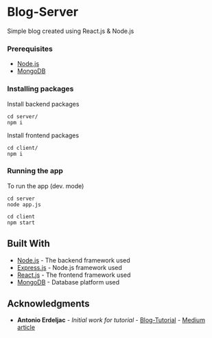 # Blog-Server

Simple blog created using React.js & Node.js

### Prerequisites

* [Node.js](https://nodejs.org/en/download/)
* [MongoDB](https://www.mongodb.com)

### Installing packages

Install backend packages

```
cd server/
npm i
```

Install frontend packages

```
cd client/
npm i
```

### Running the app

To run the app (dev. mode)

```
cd server
node app.js

cd client
npm start
```

## Built With

* [Node.js](https://nodejs.org) - The backend framework used
* [Express.js](https://github.com/expressjs/express) - Node.js framework used
* [React.js](https://github.com/facebook/react) - The frontend framework used
* [MongoDB](https://www.mongodb.com/) - Database platform used



## Acknowledgments

* **Antonio Erdeljac** - *Initial work for tutorial* - [Blog-Tutorial](https://github.com/AntonioErdeljac/Blog-Tutorial) - [Medium article](https://medium.com/@_aerdeljac/learn-how-to-create-a-simple-blog-with-react-node-c05fa6889de3)
